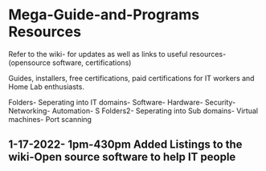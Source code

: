 # Mega-Guide-and-Programs Resources
Refer to the wiki- for updates as well as links to useful resources-(opensource software, certifications)

Guides, installers, free certifications, paid certifications for IT workers and Home Lab enthusiasts.

Folders- Seperating into IT domains- Software- Hardware- Security- Networking- Automation- S
Folders2- Seperating into Sub domains- Virtual machines- Port scanning

1-17-2022-
1pm-430pm 
Added Listings to the wiki-Open source software 
to help IT people
------------------------------------------------------------------------
